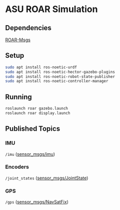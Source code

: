# ASU ROAR Simulation
## Dependencies
[ROAR-Msgs](https://github.com/ASU-ROAR-Team/ROAR-Msgs)

## Setup
``` bash
sudo apt install ros-noetic-urdf
sudo apt install ros-noetic-hector-gazebo-plugins
sudo apt install ros-noetic-robot-state-publisher
sudo apt install ros-noetic-controller-manager
```

## Running
``` bash 
roslaunch roar gazebo.launch
roslaunch roar display.launch
```

## Published Topics
### IMU
`/imu` ([sensor_msgs/imu](http://docs.ros.org/en/api/sensor_msgs/html/msg/Imu.html))

### Encoders
`/joint_states` ([sensor_msgs/JointState](http://docs.ros.org/en/api/sensor_msgs/html/msg/JointStates.html))

### GPS
`/gps` ([sensor_msgs/NavSatFix](http://docs.ros.org/en/api/sensor_msgs/html/msg/NavSatFix.html))